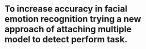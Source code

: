 # To increase accuracy in facial emotion recognition trying a new approach of attaching multiple model to detect perform task. 
